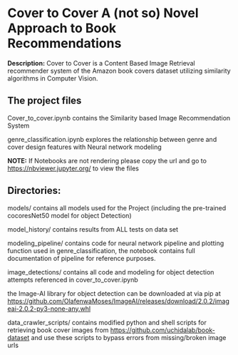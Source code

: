 # Cover to Cover A (not so) Novel Approach to Book Recommendations
**Description:** Cover to Cover is a Content Based Image Retrieval recommender system  of the Amazon book covers dataset utilizing similarity algorithms in Computer Vision.

## The project files

Cover_to_cover.ipynb contains the Similarity based Image Recommendation System

genre_classification.ipynb explores the relationship between genre and cover design features with Neural network modeling


**NOTE:** If Notebooks are not rendering please copy the url and go to https://nbviewer.jupyter.org/ to view the files

## Directories:

models/ contains all models used for the Project (including the pre-trained cocoresNet50 model for object Detection)

model_history/ contains results from ALL tests on data set

modeling_pipeline/ contains code for neural network pipeline and plotting function used in genre_classification, the notebook contains full documentation of pipeline for reference purposes. 

image_detections/ contains all code and modeling for object detection attempts referenced in cover_to_cover.ipynb

the Image-AI library for object detection can be downloaded at via pip at https://github.com/OlafenwaMoses/ImageAI/releases/download/2.0.2/imageai-2.0.2-py3-none-any.whl

data_crawler_scripts/ contains modified python and shell scripts for retrieving book cover images from https://github.com/uchidalab/book-dataset and use these scripts to bypass errors from missing/broken image urls


